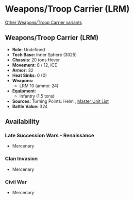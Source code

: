 # Weapons/Troop Carrier (LRM) 

[Other Weapons/Troop Carrier variants](../weapons_troop_carrier.md) 

## Weapons/Troop Carrier (LRM) 

- **Role:** Undefined 
- **Tech Base:** Inner Sphere (3025) 
- **Chassis:** 20 tons Hover 
- **Movement:** 8 / 12, ICE 
- **Armor:** 32 
- **Heat Sinks:** 0 (0) 
- **Weapons:** 
  - LRM 10 (ammo: 24) 
- **Equipment:** 
  - Infantry (1.5 tons) 
- **Sources:** Turning Points: Helm , [Master Unit List](http://masterunitlist.info/Unit/Details/8304) 
- **Battle Value:** 324 

## Availability 

### Late Succession Wars - Renaissance 

- Mercenary 

### Clan Invasion 

- Mercenary 

### Civil War 

- Mercenary 

